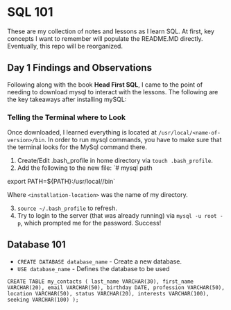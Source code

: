 # SQL 101
These are my collection of notes and lessons as I learn SQL. At first, key concepts I want to remember will populate the README.MD directly. Eventually, this repo will be reorganized.

## Day 1 Findings and Observations
Following along with the book **Head First SQL**, I came to the point of needing to download mysql to interact with the lessons. The following are the key takeaways after installing mySQL:

### Telling the Terminal where to Look
Once downloaded, I learned everything is located at `/usr/local/<name-of-version>/bin`. In order to run mysql commands, you have to make sure that the terminal looks for the MySql command there. 

1. Create/Edit .bash_profile in home directory via `touch .bash_profile`.
2. Add the following to the new file:
`# mysql path

export PATH=${PATH}:/usr/local/<installation-location>/bin`

Where `<installation-location>` was the name of my directory.

3. `source ~/.bash_profile` to refresh.
4. Try to login to the server (that was already running) via `mysql -u root -p`, which prompted me for the password. Success!

## Database 101
* `CREATE DATABASE database_name` - Create a new database.
* `USE database_name` - Defines the database to be used

`CREATE TABLE my_contacts
(
last_name VARCHAR(30),
first_name VARCHAR(20),
email VARCHAR(50),
birthday DATE,
profession VARCHAR(50),
location VARCHAR(50),
status VARCHAR(20),
interests VARCHAR(100),
seeking VARCHAR(100)
);`
